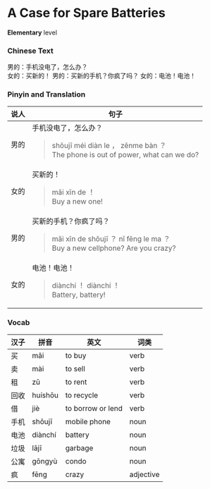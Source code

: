 # A Case for Spare Batteries
**Elementary** level
### Chinese Text
男的：手机没电了，怎么办？<br />女的：买新的！
男的：买新的手机？你疯了吗？
女的：电池！电池！

### Pinyin and Translation
|说人|句子|
|----|----|
|男的|手机没电了，怎么办？<blockquote>shǒujī méi diàn le ， zěnme bàn ？<br />The phone is out of power, what can we do?</blockquote>|
|女的|买新的！<blockquote>mǎi xīn de ！<br />Buy a new one!</blockquote>|
|男的|买新的手机？你疯了吗？<blockquote>mǎi xīn de shǒujī ？ nǐ fēng le ma ？<br />Buy a new cellphone? Are you crazy?</blockquote>|
|女的|电池！电池！<blockquote>diànchí ！ diànchí ！<br />Battery, battery!</blockquote>|
### Vocab
|汉子|拼音|英文|词类|
|----|----|----|----|
|买|mǎi|to buy|verb|
|卖|mài|to sell|verb|
|租|zū|to rent|verb|
|回收|huíshōu|to recycle|verb|
|借|jiè|to borrow or lend|verb|
|手机|shǒujī|mobile phone|noun|
|电池|diànchí|battery|noun|
|垃圾|lājī|garbage|noun|
|公寓|gōngyù|condo|noun|
|疯|fēng|crazy|adjective|